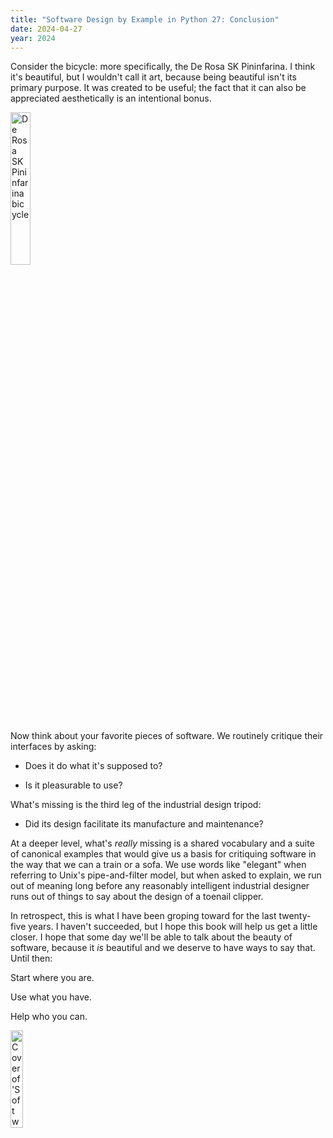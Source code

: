 ```yaml
---
title: "Software Design by Example in Python 27: Conclusion"
date: 2024-04-27
year: 2024
---
```


Consider the bicycle:
more specifically,
the De Rosa SK Pininfarina.
I think it's beautiful,
but I wouldn't call it art,
because being beautiful isn't its primary purpose.
It was created to be useful;
the fact that it can also be appreciated aesthetically is an intentional bonus.

<img class="centered" src="{{'/sdxpy/finale/derosa.jpg' | relative_url}}" alt="De Rosa SK Pininfarina bicycle" width="25%"/>

Now think about your favorite pieces of software.
We routinely critique their interfaces by asking:

- Does it do what it's supposed to?

- Is it pleasurable to use?

What's missing is the third leg of the industrial design tripod:

- Did its design facilitate its manufacture and maintenance?

At a deeper level,
what's *really* missing is a shared vocabulary
and a suite of canonical examples
that would give us a basis for critiquing software
in the way that we can a train or a sofa.
We use words like "elegant" when referring to Unix's pipe-and-filter model,
but when asked to explain,
we run out of meaning long before any reasonably intelligent industrial designer
runs out of things to say about the design of a toenail clipper.

In retrospect,
this is what I have been groping toward for the last twenty-five years.
I haven't succeeded,
but I hope this book will help us get a little closer.
I hope that some day we'll be able to talk about the beauty of software,
because it *is* beautiful and we deserve to have ways to say that.
Until then:

<div class="center">
<p>Start where you are.</p>
<p>Use what you have.</p>
<p>Help who you can.</p>
</div>

<img src="{{'/sdxpy/sdxpy-cover.png' | relative_url}}" alt="Cover of 'Software Design by Example'" width="20%" class="centered">
